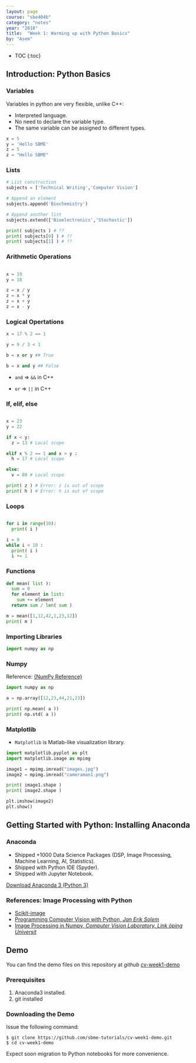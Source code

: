 ```yaml
---
layout: page
course: "sbe404b"
category: "notes"
year: "2018"
title:  "Week 1: Warming up with Python Basics"
by: "Asem"
---
```


* TOC
{:toc}

## Introduction: Python Basics

### Variables

Variables in python are very flexible, unlike C++:

* Interpreted language.
* No need to declare the variable type.
* The same variable can be assigned to different types.


```python
x = 5
y = 'Hello SBME'
z = 5
z = "Hello SBME"
```

### Lists

```python
# List construction
subjects = ['Technical Writing','Computer Vision']

# Append an element
subjects.append('Biochemistry')

# Append another list
subjects.extend(['Bioelectronics','Stochastic'])

print( subjects ) # ??
print( subjects[0] ) # ??
print( subjects[1] ) # ??
```


### Arithmetic Operations

```python

x = 19
y = 18 

z = x / y
z = x * y
z = x + y
z = x - y

```

### Logical Opertations

```python
x = 17 % 2 == 1

y = 9 / 3 < 1 

b = x or y ## True

b = x and y ## False
```

- `and` => `&&` in C++ 

- `or` => `||` in C++

### If, elif, else

```python 

x = 23 
y = 22 

if x < y:
  z = 13 # Local scope

elif x % 2 == 1 and x > y :
  h = 17 # Local scope

else:
  v = 80 # Local scope

print( z ) # Error: z is out of scope
print( h ) # Error: h is out of scope
```

### Loops

```python

for i in range(10):
  print( i )

i = 0
while i < 10 :
  print( i )
  i += 1
```



### Functions

```python
def mean( list ):
  sum = 0
  for element in list:
    sum += element
  return sum / len( sum )

m = mean([1,12,42,1,23,12])
print( m )
```

### Importing Libraries

```python 
import numpy as np
```

### Numpy


Reference: [{NumPy Reference}](https://docs.scipy.org/doc/numpy-1.13.0/reference/#numpy-reference)


```python
import numpy as np

a = np.array([12,23,44,21,23])

print( np.mean( a ))
print( np.std( a ))
```

###  Matplotlib

* `Matplotlib` is Matlab-like visualization library.


```python
import matplotlib.pyplot as plt
import matplotlib.image as mpimg

image1 = mpimg.imread("images.jpg")
image2 = mpimg.imread("cameraman1.png")

print( image1.shape )
print( image2.shape )

plt.imshow(image2)
plt.show()

```


## Getting Started with Python: Installing Anaconda

### Anaconda


* Shipped +1000 Data Science Packages (DSP, Image Processing, Machine Learning, AI, Statistics).
* Shipped with Python IDE (Spyder).
* Shipped with Jupyter Notebook.

[Download Anaconda 3 (Python 3)](https://www.anaconda.com/download)


### References: Image Processing with Python

* [Scikit-image](http://scikit-image.org/docs/dev/user_guide)
* [Programming Computer Vision with Python, *Jan Erik Solem*](http://programmingcomputervision.com/downloads/ProgrammingComputerVision_CCdraft.pdf)
* [Image Processing in Numpy, *Computer Vision Laboratory, Link ̈oping Universit*](https://www.cvl.isy.liu.se/education/undergraduate/tsbb15/computer-exercises/lektion_python.pdf)


## Demo 

You can find the demo files on this repository at *github* [cv-week1-demo](https://github.com/sbme-tutorials/cv-week1-demo)

### Prerequisites

1. Anaconda3 installed.
2. git installed

### Downloading the Demo

Issue the following command:

```terminal
$ git clone https://github.com/sbme-tutorials/cv-week1-demo.git
$ cd cv-week1-demo
```

Expect soon migration to Python notebooks for more convenience.